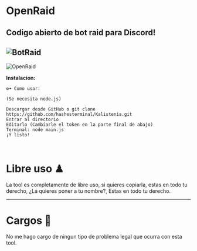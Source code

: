 # OpenRaid
Codigo abierto de bot raid para Discord!
----------------------------------------------------------------------------------------------------
![BotRaid](https://cdn.discordapp.com/attachments/734839716914135219/830572019891306516/unknown.png)
----------------------------------------------------------------------------------------------------
![OpenRaid](https://cdn.discordapp.com/attachments/734839716914135219/830572058244546640/hackon.jpg)


**Instalacion:**

```
⚙️➜ Como usar:

(Se necesita node.js)

Descargar desde GitHub o git clone https://github.com/hashesterminal/Kalistenia.git
Entrar al directorio
Editarlo (Cambiarle el token en la parte final de abajo)
Terminal: node main.js
¡Y listo!



```

# Libre uso ♟
La tool es completamente de libre uso, si quieres copiarla, estas en todo tu derecho, ¿La quieres poner a tu nombre?, Estas en todo tu derecho.

-----------------------------------------------------------------------------------------------------------------------------------------------

# Cargos 👮
No me hago cargo de ningun tipo de problema legal que ocurra con esta tool.
